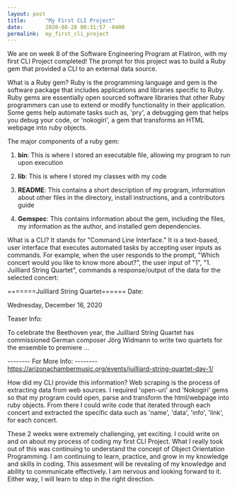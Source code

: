 ```yaml
---
layout: post
title:      "My First CLI Project"
date:       2020-08-28 00:31:57 -0400
permalink:  my_first_cli_project
---
```



We are on week 8 of the Software Engineering Program at Flatiron, with my first CLI Project completed! The prompt for this project was to build a Ruby gem that provided a CLI to an external data source.

What is a Ruby gem? Ruby is the programming language and gem is the software package that includes applications and libraries  specific to Ruby. Ruby gems are essentially open sourced software libraries that other Ruby programmers can use to extend or modify functionality in their application. Some gems help automate tasks such as, 'pry', a debugging gem that helps you debug your code, or 'nokogiri', a gem that transforms an HTML webpage into ruby objects. 

The major components of a ruby gem:

1) **bin**: This is where I stored an executable file, allowing my program to run upon execution


2) **lib**:  This is where I stored my classes with my code


3) **README**: This contains a short description of my program, information about other files in the directory, install instructions, and a contributors guide


4) **Gemspec**: This contains information about the gem, including the files, my information as the author, and installed gem dependencies.


What is a CLI? It stands for "Command Line Interface." It is a text-based, user interface that executes automated tasks by accepting user inputs as commands. For example, when the user responds to the prompt, "Which concert would you like to know more about?", the user input of "1", "1. Juilliard String Quartet", commands a response/output of the data for the selected concert:


=======Juilliard String Quartet======
Date:

Wednesday, December 16, 2020

Teaser Info:

To celebrate the Beethoven year, the Juilliard String Quartet has commissioned German composer Jörg Widmann to write two quartets for the ensemble to premiere ...

-------- For More Info: --------
https://arizonachambermusic.org/events/juilliard-string-quartet-day-1/




How did my CLI provide this information? Web scraping is the process of extracting data from web sources. I required 'open-uri' and  'Nokogiri' gems so that my program could open, parse and transform the html/webpage into ruby objects. From there I could write code that iterated through each concert and extracted the specific data such as 'name', 'data', 'info', 'link', for each concert.

These 2 weeks were extremely challenging, yet exciting. I could write on and on about my process of coding my first CLI Project. What I really took out of this was continuing to understand the concept of Object Orientation Programming.  I am continuing to learn, practice, and grow in my knowledge and skills in coding. This assesment will be revealing of my knowledge and ability to communicate effectively. I am nervous and looking forward to it. Either way, I will learn to step in the right direction.
